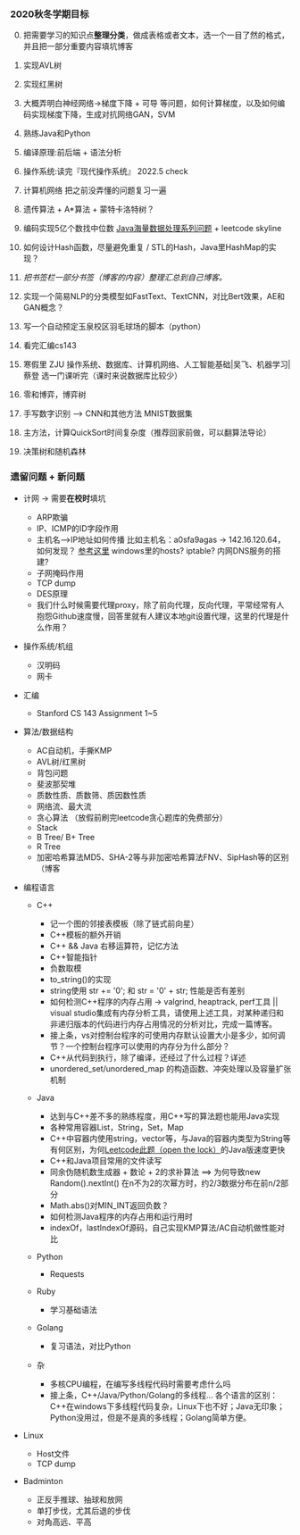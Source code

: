 ### 2020秋冬学期目标

0. 把需要学习的知识点**整理分类**，做成表格或者文本，选一个一目了然的格式，并且把一部分重要内容填坑博客
1. 实现AVL树
2. 实现红黑树
3. 大概弄明白神经网络->梯度下降 + 可导 等问题，如何计算梯度，以及如何编码实现梯度下降，生成对抗网络GAN，SVM
4. 熟练Java和Python
5. 编译原理:前后端 + 语法分析
6. 操作系统:读完『现代操作系统』 2022.5 check
7. 计算机网络 把之前没弄懂的问题复习一遍
8. 遗传算法 + A*算法 + 蒙特卡洛特树？
9. 编码实现5亿个数找中位数 [Java海量数据处理系列问题](https://doocs.gitee.io/advanced-java/#/./docs/big-data/find-mid-value-in-500-millions)
\+ leetcode skyline
10. 如何设计Hash函数，尽量避免重复 / STL的Hash，Java里HashMap的实现？
11. *把书签栏一部分书签（博客的内容）整理汇总到自己博客。*
12. 实现一个简易NLP的分类模型如FastText、TextCNN，对比Bert效果，AE和GAN概念？

13. 写一个自动预定玉泉校区羽毛球场的脚本（python）
14. 看完汇编cs143
15. 寒假里 ZJU 操作系统、数据库、计算机网络、人工智能基础|吴飞、机器学习|蔡登 选一门课听完（课时来说数据库比较少）
16. 零和博弈，博弈树
17. 手写数字识别 --> CNN和其他方法 MNIST数据集
18. 主方法，计算QuickSort时间复杂度（推荐回家前做，可以翻算法导论）
19. 决策树和随机森林

### 遗留问题 + 新问题

- 计网 -> 需要**在校时**填坑

    - ARP欺骗 
    - IP、ICMP的ID字段作用
    - 主机名-->IP地址如何传播 比如主机名：a0sfa9agas -> 142.16.120.64，如何发现？ [参考这里](https://zhuanlan.zhihu.com/p/43231547) windows里的hosts? iptable? 内网DNS服务的搭建?
    - 子网掩码作用
    - TCP dump
    - DES原理
    - 我们什么时候需要代理proxy，除了前向代理，反向代理，平常经常有人抱怨Github速度慢，回答里就有人建议本地git设置代理，这里的代理是什么作用？

- 操作系统/机组

    - 汉明码
    - 网卡

- 汇编

    - Stanford CS 143 Assignment 1~5

- 算法/数据结构

    - AC自动机，手撕KMP
    - AVL树/红黑树
    - 背包问题
    - 斐波那契堆
    - 质数性质、质数筛、质因数性质
    - 网络流、最大流
    - 贪心算法 （放假前刷完leetcode贪心题库的免费部分）
    - Stack
    - B Tree/ B+ Tree
    - R Tree
    - 加密哈希算法MD5、SHA-2等与非加密哈希算法FNV、SipHash等的区别（博客


- 编程语言

    - C++

        - 记一个图的邻接表模板（除了链式前向星）
        - C++模板的额外开销
        - C++ && Java 右移运算符，记忆方法
        - C++智能指针
        - 负数取模
        - to_string()的实现
        - string使用 str += '0'; 和 str = '0' + str; 性能是否有差别
        - 如何检测C++程序的内存占用 -> valgrind, heaptrack, perf工具 || visual studio集成有内存分析工具，请使用上述工具，对某种递归和非递归版本的代码进行内存占用情况的分析对比，完成一篇博客。
        - 接上条，vs对控制台程序的可使用内存默认设置大小是多少，如何调节？一个控制台程序可以使用的内存分为什么部分？
        - C++从代码到执行，除了编译，还经过了什么过程？详述
        - unordered_set/unordered_map 的构造函数、冲突处理以及容量扩张机制
        

    - Java
        
        - 达到与C++差不多的熟练程度，用C++写的算法题也能用Java实现
        - 各种常用容器List，String，Set，Map 
        - C++中容器内使用string，vector等，与Java的容器内类型为String等有何区别，为何[Leetcode此题（open the lock）](https://leetcode.com/problems/open-the-lock/)的Java版速度更快
        - C++和Java项目常用的文件读写 
        - 同余伪随机数生成器 + 数论 + 2的求补算法 ==> 为何导致new Random().nextInt() 在n不为2的次幂方时，约2/3数据分布在前n/2部分
        - Math.abs()对MIN_INT返回负数？
        - 如何检测Java程序的内存占用和运行用时
        - indexOf，lastIndexOf源码，自己实现KMP算法/AC自动机做性能对比

    - Python 

        - Requests

    - Ruby

        - 学习基础语法
    
    - Golang

        - 复习语法，对比Python

    - 杂
        
        - 多核CPU编程，在编写多线程代码时需要考虑什么吗
        - 接上条，C++/Java/Python/Golang的多线程... 各个语言的区别：C++在windows下多线程代码复杂，Linux下也不好；Java无印象；Python没用过，但是不是真的多线程；Golang简单方便。



- Linux

    - Host文件
    - TCP dump

- Badminton

    - 正反手推球、抽球和放网
    - 单打步伐，尤其后退的步伐
    - 对角高远、平高
